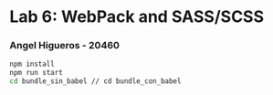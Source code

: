 # Lab 6: WebPack and SASS/SCSS

### Angel Higueros - 20460

```sh
npm install
npm run start
cd bundle_sin_babel // cd bundle_con_babel
```
